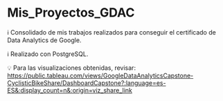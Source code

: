 # Mis_Proyectos_GDAC
:information_source: Consolidado de mis trabajos realizados para conseguir el certificado de Data Analytics de Google.

:information_source: Realizado con PostgreSQL.

:bulb: Para las visualizaciones obtenidas, revisar: https://public.tableau.com/views/GoogleDataAnalyticsCapstone-CyclisticBikeShare/DashboardCapstone?:language=es-ES&:display_count=n&:origin=viz_share_link
